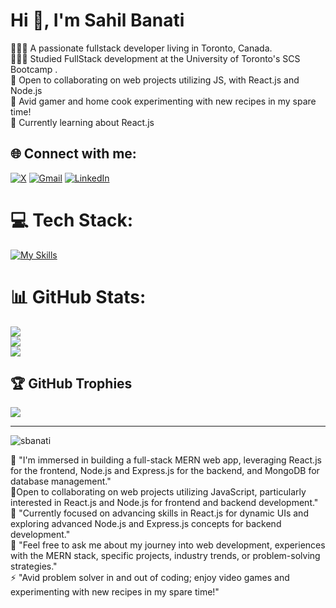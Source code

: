 
<h1 align="left">Hi 👋, I'm Sahil Banati</h1>


👩🏻‍💻 A passionate fullstack developer living in Toronto, Canada.<br> 
👩🏻‍🎓 Studied FullStack development at the University of Toronto's SCS Bootcamp .<br>
💬 Open to collaborating on web projects utilizing JS, with React.js and Node.js<br>
🎨 Avid gamer and home cook experimenting with new recipes in my spare time!<br>
💭 Currently learning about React.js<br>


## 🌐 Connect with me:
[![X](https://img.shields.io/badge/X-black.svg?logo=X&logoColor=white)](https://x.com/@TherealSLVR) 
[![Gmail](https://img.shields.io/badge/Gmail-D14836?style=for-the-badge&logo=gmail&logoColor=white)](mailto:smbanati@gmail.com)
[![LinkedIn](https://img.shields.io/badge/linkedin-%230077B5.svg?style=for-the-badge&logo=linkedin&logoColor=white)](https://www.linkedin.com/in/sahil-banati-a4172029b/)



# 💻 Tech Stack:
[![My Skills](https://skillicons.dev/icons?i=html,css,js,nodejs,mysql,sequelize,mongodb,react,tailwind,jest,markdown,figma,git)](https://skillicons.dev)
# 📊 GitHub Stats:
![](https://github-readme-stats.vercel.app/api?username=sbanati&theme=react&hide_border=false&include_all_commits=false&count_private=false)<br/>
![](https://github-readme-streak-stats.herokuapp.com/?user=sbanati&theme=react&hide_border=false)<br/>
![](https://github-readme-stats.vercel.app/api/top-langs/?username=sbanati&theme=react&hide_border=false&include_all_commits=false&count_private=false&layout=compact)

## 🏆 GitHub Trophies
![](https://github-profile-trophy.vercel.app/?username=sbanati&theme=tokyonight&no-frame=false&no-bg=false&margin-w=4)

---
<p align="left"> <img src="https://komarev.com/ghpvc/?username=sbanati&label=Profile%20views&color=0e75b6&style=flat" alt="sbanati" /> </p>

🔭 "I'm immersed in building a full-stack MERN web app, leveraging React.js for the frontend, Node.js and Express.js for the backend, and MongoDB for database management."<br>
👯Open to collaborating on web projects utilizing JavaScript, particularly interested in React.js and Node.js for frontend and backend development."<br>
🌱 "Currently focused on advancing skills in React.js for dynamic UIs and exploring advanced Node.js and Express.js concepts for backend development."<br>
💬 "Feel free to ask me about my journey into web development, experiences with the MERN stack, specific projects, industry trends, or problem-solving strategies."<br>
⚡ "Avid problem solver in and out of coding; enjoy video games and experimenting with new recipes in my spare time!"
